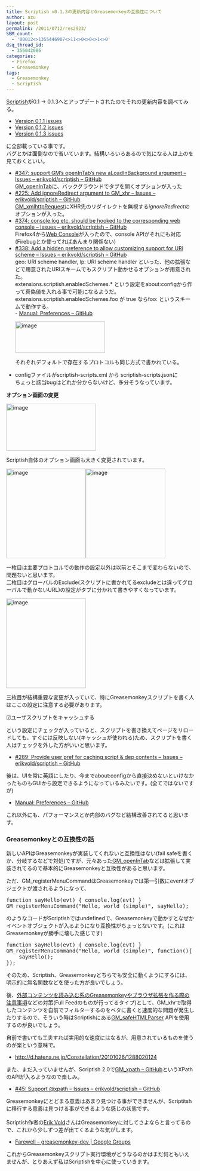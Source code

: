 ```yaml
---
title: Scriptish v0.1.3の更新内容とGreasemonkeyの互換性について
author: azu
layout: post
permalink: /2011/0712/res2923/
SBM_count:
  - '00012<>1355446907<>11<>0<>0<>1<>0'
dsq_thread_id:
  - 356042086
categories:
  - Firefox
  - Greasemonkey
tags:
  - Greasemonkey
  - Scriptish
---
```

[Scriptish][1]が0.1 -> 0.1.3へとアップデートされたのでそれの更新内容を調べてみる。

- [Version 0.1.1 issues][2]   
- [Version 0.1.2 issues][3]   
- [Version 0.1.3 issues][4]

に全部載っている事です。   
バグとかは面倒なので省いています。結構いろいろあるので気になる人は上のを見ておくといい。

*   <div>
      <a href="https://github.com/erikvold/scriptish/issues/347">#347: support GM&#8217;s openInTab&#8217;s new aLoadInBackground argument &#8211; Issues &#8211; erikvold/scriptish &#8211; GitHub</a> <br /><a href="https://github.com/erikvold/scriptish/wiki/GM_openInTab">GM_openInTab</a>に、バックグラウンドでタブを開くオプションが入った
    </div>

*   <div>
      <a href="https://github.com/erikvold/scriptish/issues/225">#225: Add ignoreRedirect argument to GM_xhr &#8211; Issues &#8211; erikvold/scriptish &#8211; GitHub</a> <br /><a href="https://github.com/erikvold/scriptish/wiki/GM_xmlhttpRequest">GM_xmlhttpRequest</a>にXHR先のリダイレクトを無視する<em>ignoreRedirect</em>のオプションが入った。
    </div>

*   <div>
      <a href="https://github.com/erikvold/scriptish/issues/374">#374: console.log etc. should be hooked to the corresponding web console &#8211; Issues &#8211; erikvold/scriptish &#8211; GitHub</a> <br />Firefox4から<a href="https://developer.mozilla.org/en/Using_the_Web_Console">Web Console</a>が入ったので、console APIがそれにも対応(Firebugとか使ってればあんまり関係ない)
    </div>

*   <div>
      <a href="https://github.com/erikvold/scriptish/issues/338">#338: Add a hidden preference to allow customizing support for URI scheme &#8211; Issues &#8211; erikvold/scriptish &#8211; GitHub</a> <br />geo: URI scheme handler, lp: URI scheme handler といった、他の拡張などで用意されたURIスキームでもスクリプト動かせるオプションが用意された。 <br />extensions.scriptish.enabledSchemes.* という設定をabout:configから作って真偽値を入れる事で可能になるようだ。 <br />extensions.scriptish.enabledSchemes.foo が true ならfoo: というスキームで動作する。 <br />- <a href="https://github.com/erikvold/scriptish/wiki/Manual%3A-Preferences">Manual: Preferences &#8211; GitHub</a> </p> <p>
        <a href="http://wordpress.local/wp-content/uploads/2011/07/image.png"><img style="background-image: none; border-right-width: 0px; margin: 0px; padding-left: 0px; padding-right: 0px; display: inline; border-top-width: 0px; border-bottom-width: 0px; border-left-width: 0px; padding-top: 0px" title="image" border="0" alt="image" src="http://wordpress.local/wp-content/uploads/2011/07/image_thumb.png" width="240" height="84" /></a>
      </p>
      
      <p>
        それぞれデフォルトで存在するプロトコルも同じ方式で書かれている。
      </p>
    </div>

*   <div>
      configファイルがscriptish-scripts.xml から scriptish-scripts.jsonに <br />ちょっと該当bugはどれか分からないけど、多分そうなっています。
    </div>

**オプション画面の変更**

[<img style="background-image: none; border-right-width: 0px; margin: 0px; padding-left: 0px; padding-right: 0px; display: inline; border-top-width: 0px; border-bottom-width: 0px; border-left-width: 0px; padding-top: 0px" title="image" border="0" alt="image" src="http://wordpress.local/wp-content/uploads/2011/07/image_thumb1.png" width="240" height="126" />][5]

Scriptish自体のオプション画面も大きく変更されています。

[<img style="background-image: none; border-right-width: 0px; margin: 0px; padding-left: 0px; padding-right: 0px; display: inline; border-top-width: 0px; border-bottom-width: 0px; border-left-width: 0px; padding-top: 0px" title="image" border="0" alt="image" src="http://wordpress.local/wp-content/uploads/2011/07/image_thumb2.png" width="213" height="240" />][6][<img style="background-image: none; border-right-width: 0px; margin: 0px; padding-left: 0px; padding-right: 0px; display: inline; border-top-width: 0px; border-bottom-width: 0px; border-left-width: 0px; padding-top: 0px" title="image" border="0" alt="image" src="http://wordpress.local/wp-content/uploads/2011/07/image_thumb3.png" width="213" height="240" />][7]

一枚目は主要プロトコルでの動作の設定以外は以前とそこまで変わらないので、問題ないと思います。   
二枚目はグローバルのExclude(スクリプトに書かれてるexcludeとは違ってグローバルで動かないURL)の設定がタブに分かれて書きやすくなっています。

[<img style="background-image: none; border-right-width: 0px; margin: 0px; padding-left: 0px; padding-right: 0px; display: inline; border-top-width: 0px; border-bottom-width: 0px; border-left-width: 0px; padding-top: 0px" title="image" border="0" alt="image" src="http://wordpress.local/wp-content/uploads/2011/07/image_thumb4.png" width="213" height="240" />][8]

三枚目が結構重要な変更が入っていて、特にGreasemonkeyスクリプトを書く人はここの設定に注意する必要があります。

☑ユーザスクリプトをキャッシュする

という設定にチェックが入っていると、スクリプトを書き換えてページをリロードしても、すぐには反映しない(キャッシュが使われる)ため、スクリプトを書く人はチェックを外した方がいいと思います。

*   [#289: Provide user pref for caching script & dep contents &#8211; Issues &#8211; erikvold/scriptish &#8211; GitHub][9]

後は、UIを常に英語にしたり、今までabout:configから直接決めないといけなかったものもGUIから設定できるようになっているみたいです。(全てではないですが)

*   [Manual: Preferences &#8211; GitHub][10] 

これ以外にも、パフォーマンスとか内部のバグなど結構改善されてると思います。

### Greasemonkeyとの互換性の話

新しいAPIはGreasemonkeyが実装してくれないと互換性はない(fail safeを書くか、分岐するなどで対処)ですが、元々あった[GM_openInTab][11]などは拡張して実装されてるので基本的にGreasemonkeyと互換性があると思います。

ただ、GM_registerMenuCommandはGreasemonkeyでは第一引数にeventオブジェクトが渡されるようになって、

<div id="codeSnippetWrapper">
  <pre id="codeSnippet" class="csharpcode"><span class="kwrd">function</span> sayHello(evt) { console.log(evt) }<br />GM_registerMenuCommand(<span class="str">"Hello, world (simple)"</span>, sayHello);</pre>
</div>

のようなコードがScriptishではundefinedで、Greasemonkeyで動かすとなぜかイベントオブジェクトが入るようになり互換性がちょっとないです。(これはGreasemonkeyが勝手に壊した感じです)

<p id="codeSnippetWrapper">
  <pre id="codeSnippet" class="csharpcode"><span class="kwrd">function</span> sayHello(evt) { console.log(evt) }<br />GM_registerMenuCommand(<span class="str">"Hello, world (simple)"</span>, <span class="kwrd">function</span>(){<br />    sayHello();<br />});</pre>
  
  <p>
    そのため、Scriptish、Greasemonkeyどちらでも安全に動くようにするには、明示的に無名関数などを使った方が良いでしょう。
  </p>
  
  <p>
    後、<a href="http://subtech.g.hatena.ne.jp/mala/20101021/1287670869">外部コンテンツを読み込む系のGreasemonkeyやブラウザ拡張を作る際の注意事項</a>などの対策(Full Feedのものが行ってるタイプ)として、GM_xhrで取得したコンテンツを自前でフィルターするのをベタに書くと速度的な問題が発生したりするので、そういう時はScriptishにある<a href="https://github.com/erikvold/scriptish/wiki/GM_safeHTMLParser">GM_safeHTMLParser</a> APIを使用するのが良いでしょう。
  </p>
  
  <p>
    自前で書いても工夫すれば実用的な速度にはなるが、用意されているものを使うのが楽という意味で。
  </p>
  
  <ul>
    <li>
      <a href="http://d.hatena.ne.jp/Constellation/20101026/1288020124">http://d.hatena.ne.jp/Constellation/20101026/1288020124</a>
    </li>
  </ul>
  
  <p>
    また、まだ入っていませんが、Scriptish 2.0で<a href="https://github.com/erikvold/scriptish/wiki/GM_xpath">GM_xpath &#8211; GitHub</a>というXPathのAPIが入るようなので楽しみ。
  </p>
  
  <ul>
    <li>
      <a href="https://github.com/erikvold/scriptish/issues/45">#45: Support @xpath &#8211; Issues &#8211; erikvold/scriptish &#8211; GitHub</a>
    </li>
  </ul>
  
  <p>
    Greasemonkeyにとどまる意義はあまり見つける事ができませんが、Scriptitshに移行する意義は見つける事ができるような感じの状態です。<br /> <br />Scriptish作者の<a href="http://erikvold.com/index.cfm">Erik Vold</a>さんはGreasemonkeyに対してさよならと言ってるので、これから少しずつ差が出てくるような気がします。
  </p>
  
  <ul>
    <li>
      <a href="http://groups.google.com/group/greasemonkey-dev/browse_thread/thread/3932e546be2cf626?hl=en&pli=1">Farewell &#8211; greasemonkey-dev | Google Groups</a>
    </li>
  </ul>
  
  <p>
    これからGreasemonkeyスクリプト実行環境がどうなるのかはまだ何ともいえませんが、とりあえず私はScriptishを中心に使っていきます。
  </p>

 [1]: https://addons.mozilla.org/ja/firefox/addon/scriptish/
 [2]: https://github.com/erikvold/scriptish/issues?milestone=5&state=closed
 [3]: https://github.com/erikvold/scriptish/issues?milestone=7&state=closed
 [4]: https://github.com/erikvold/scriptish/issues?milestone=10&state=closed
 [5]: http://wordpress.local/wp-content/uploads/2011/07/image1.png
 [6]: http://wordpress.local/wp-content/uploads/2011/07/image2.png
 [7]: http://wordpress.local/wp-content/uploads/2011/07/image3.png
 [8]: http://wordpress.local/wp-content/uploads/2011/07/image4.png
 [9]: https://github.com/erikvold/scriptish/issues/289
 [10]: https://github.com/erikvold/scriptish/wiki/Manual%3A-Preferences
 [11]: https://github.com/erikvold/scriptish/wiki/GM_openInTab